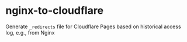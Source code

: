 # nginx-to-cloudflare
Generate `_redirects` file for Cloudflare Pages based on historical access log, e.g., from Nginx
